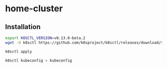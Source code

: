 # home-cluster

## Installation

``` bash
export K0SCTL_VERSION=v0.13.0-beta.2
wget -O k0sctl https://github.com/k0sproject/k0sctl/releases/download/$K0SCTL_VERSION/k0sctl-darwin-x64

k0sctl apply

k0sctl kubeconfig > kubeconfig
```
